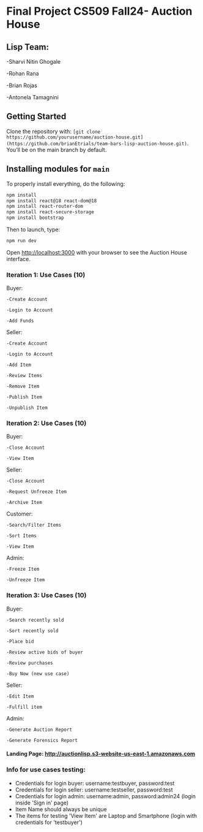 # Final Project CS509 Fall24- Auction House

## Lisp Team: 
  -Sharvi Nitin Ghogale
  
  -Rohan Rana
  
  -Brian Rojas
  
  -Antonela Tamagnini

## Getting Started

Clone the repository with: `[git clone https://github.com/yourusername/auction-house.git](https://github.com/brianEtrials/team-bars-lisp-auction-house.git)`. You’ll be on the main branch by default.

## Installing modules for `main`

To properly install everything, do the following:

```bash
npm install
npm install react@18 react-dom@18
npm install react-router-dom
npm install react-secure-storage
npm install bootstrap
```

Then to launch, type:

```bash
npm run dev
```

Open [http://localhost:3000](http://localhost:3000) with your browser to see the Auction House interface.

### Iteration 1: Use Cases (10)

  Buyer:
  
    -Create Account

    -Login to Account

    -Add Funds

  Seller:
  
    -Create Account

    -Login to Account

    -Add Item

    -Review Items

    -Remove Item

    -Publish Item

    -Unpublish Item

### Iteration 2: Use Cases (10)

  Buyer:
  
    -Close Account

    -View Item

  Seller:
  
    -Close Account
    
    -Request Unfreeze Item
    
    -Archive Item

  Customer:
  
    -Search/Filter Items

    -Sort Items

    -View Item

  Admin:
  
    -Freeze Item

    -Unfreeze Item
    
### Iteration 3: Use Cases (10)

  Buyer:
  
    -Search recently sold

    -Sort recently sold

    -Place bid 

    -Review active bids of buyer 

    -Review purchases 

    -Buy Now (new use case) 

  Seller:
  
    -Edit Item
    
    -Fulfill item

  Admin:
  
    -Generate Auction Report

    -Generate Forensics Report

#### Landing Page: http://auctionlisp.s3-website-us-east-1.amazonaws.com

### Info for use cases testing:

- Credentials for login buyer: username:testbuyer, password:test
- Credentials for login seller: username:testseller, password:test
- Credentials for login admin: username:admin, password:admin24 (login inside 'Sign in' page)
- Item Name should always be unique
- The items for testing 'View Item' are Laptop and Smartphone (login with credentials for 'testbuyer')
